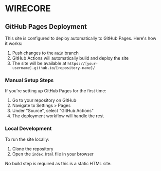 # WIRECORE

## GitHub Pages Deployment

This site is configured to deploy automatically to GitHub Pages. Here's how it works:

1. Push changes to the `main` branch
2. GitHub Actions will automatically build and deploy the site
3. The site will be available at `https://[your-username].github.io/[repository-name]/`

### Manual Setup Steps

If you're setting up GitHub Pages for the first time:

1. Go to your repository on GitHub
2. Navigate to Settings > Pages
3. Under "Source", select "GitHub Actions"
4. The deployment workflow will handle the rest

### Local Development

To run the site locally:

1. Clone the repository
2. Open the `index.html` file in your browser

No build step is required as this is a static HTML site. 